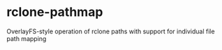 # rclone-pathmap
OverlayFS-style operation of rclone paths with support for individual file path mapping
